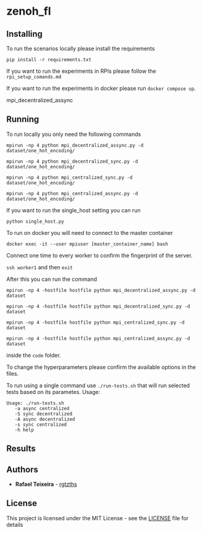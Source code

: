 # zenoh_fl

## Installing

To run the scenarios locally please install the requirements

 `pip install -r requirements.txt`

If you want to run the experiments in RPIs please follow the `rpi_setup_comands.md`

If you want to run the experiments in docker please run `docker compose up`.

mpi_decentralized_assync

## Running

To run locally you only need the following commands

`mpirun -np 4 python mpi_decentralized_assync.py -d dataset/one_hot_encoding/`

`mpirun -np 4 python mpi_decentralized_sync.py -d dataset/one_hot_encoding/`

`mpirun -np 4 python mpi_centralized_sync.py -d dataset/one_hot_encoding/`

`mpirun -np 4 python mpi_centralized_assync.py -d dataset/one_hot_encoding/`

If you want to run the single_host setting you can run

`python single_host.py`

To run on docker you will need to connect to the master container

`docker exec -it --user mpiuser [master_container_name] bash`

Connect one time to every worker to confirm the fingerprint of the server.

`ssh worker1` and then `exit`

After this you can run the command

`mpirun -np 4 -hostfile hostfile python mpi_decentralized_assync.py -d dataset`

`mpirun -np 4 -hostfile hostfile python mpi_decentralized_sync.py -d dataset`

`mpirun -np 4 -hostfile hostfile python mpi_centralized_sync.py -d dataset`

`mpirun -np 4 -hostfile hostfile python mpi_centralized_assync.py -d dataset`

inside the `code` folder.

To change the hyperparameters please confirm the available options in the files.


To run using a single command use `./run-tests.sh` that will run selected tests based on its parametes.
Usage:
```
Usage: ./run-tests.sh 
   -a async centralized
   -S sync decentralized
   -A async decentralized
   -s sync centralized	
   -h help

```

## Results


## Authors

* **Rafael Teixeira** - [rgtzths](https://github.com/rgtzths)

## License

This project is licensed under the MIT License - see the [LICENSE](LICENSE) file for details
